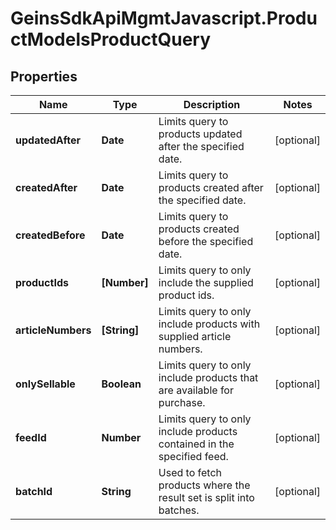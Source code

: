 # GeinsSdkApiMgmtJavascript.ProductModelsProductQuery

## Properties

Name | Type | Description | Notes
------------ | ------------- | ------------- | -------------
**updatedAfter** | **Date** | Limits query to products updated after the specified date. | [optional] 
**createdAfter** | **Date** | Limits query to products created after the specified date. | [optional] 
**createdBefore** | **Date** | Limits query to products created before the specified date. | [optional] 
**productIds** | **[Number]** | Limits query to only include the supplied product ids. | [optional] 
**articleNumbers** | **[String]** | Limits query to only include products with supplied article numbers. | [optional] 
**onlySellable** | **Boolean** | Limits query to only include products that are available for purchase. | [optional] 
**feedId** | **Number** | Limits query to only include products contained in the specified feed. | [optional] 
**batchId** | **String** | Used to fetch products where the result set is split into batches. | [optional] 


